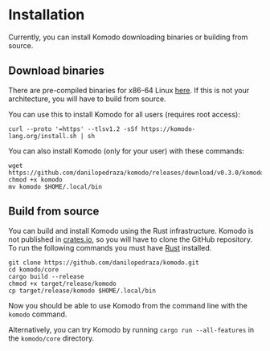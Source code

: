 # Installation

Currently, you can install Komodo downloading binaries or building from source.

## Download binaries

There are pre-compiled binaries for x86-64 Linux [here](https://github.com/danilopedraza/komodo/releases/download/v0.3.0/komodo). If this is not your architecture, you will have to build from source.

You can use this to install Komodo for all users (requires root access):

```
curl --proto '=https' --tlsv1.2 -sSf https://komodo-lang.org/install.sh | sh
```

You can also install Komodo (only for your user) with these commands:

```
wget https://github.com/danilopedraza/komodo/releases/download/v0.3.0/komodo
chmod +x komodo
mv komodo $HOME/.local/bin
```

## Build from source

You can build and install Komodo using the Rust infrastructure. Komodo is not published in [crates.io](https://crates.io/), so you will have to clone the GitHub repository. To run the following commands you must have [Rust](https://www.rust-lang.org/learn/get-started) installed.

```
git clone https://github.com/danilopedraza/komodo.git
cd komodo/core
cargo build --release
chmod +x target/release/komodo
cp target/release/komodo $HOME/.local/bin
```

Now you should be able to use Komodo from the command line with the `komodo` command.

Alternatively, you can try Komodo by running `cargo run --all-features` in the `komodo/core` directory.
